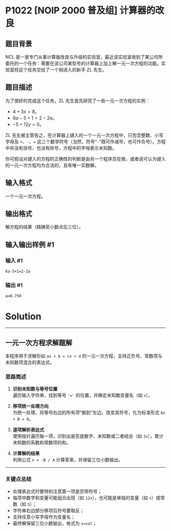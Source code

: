 # P1022 [NOIP 2000 普及组] 计算器的改良

## 题目背景

NCL 是一家专门从事计算器改良与升级的实验室，最近该实验室收到了某公司所委托的一个任务：需要在该公司某型号的计算器上加上解一元一次方程的功能。实验室将这个任务交给了一个刚进入的新手 ZL 先生。

## 题目描述

为了很好的完成这个任务，ZL 先生首先研究了一些一元一次方程的实例：

- $4+3x=8$。
- $6a-5+1=2-2a$。
- $-5+12y=0$。

ZL 先生被主管告之，在计算器上键入的一个一元一次方程中，只包含整数、小写字母及 `+`、`-`、`=` 这三个数学符号（当然，符号“`-`”既可作减号，也可作负号）。方程中并没有括号，也没有除号，方程中的字母表示未知数。

你可假设对键入的方程的正确性的判断是由另一个程序员在做，或者说可认为键入的一元一次方程均为合法的，且有唯一实数解。

## 输入格式

一个一元一次方程。

## 输出格式

解方程的结果（精确至小数点后三位）。

## 输入输出样例 #1

### 输入 #1

```
6a-5+1=2-2a
```

### 输出 #1

```
a=0.750
```

# Solution
---
## 一元一次方程求解题解

本程序用于求解形如 `ax + b = cx + d` 的一元一次方程，支持正负号、常数项与未知数项混合的表达式。



### 思路简述

1. **识别未知数与等号位置**  
   遍历输入字符串，找到等号 `'='` 的位置，并确定未知数变量名（如 `x`）。

2. **移项统一处理方向**  
   为统一处理，将等号右边的所有项“搬到”左边，改变其符号，化为标准形式 `Ax + B = 0`。

3. **逐项解析表达式**  
   使用指针遍历每一项，识别出是否是数字、未知数或二者结合（如 `3x`），累计未知数的系数和常数项的和。

4. **计算解的结果**  
   利用公式 `x = -B / A` 计算答案，并保留三位小数输出。

---

### 关键点总结

- 处理表达式时要特别注意第一项是否带符号；
- 每项中数字和变量可能组合出现（如 `12x`），也可能是单独的变量（如 `x`）或常数（如 `5`）；
- 字符串右边部分移项后符号要取反；
- 支持任意小写字母作为变量名；
- 最终解保留三位小数输出，格式为 `x=val`；
